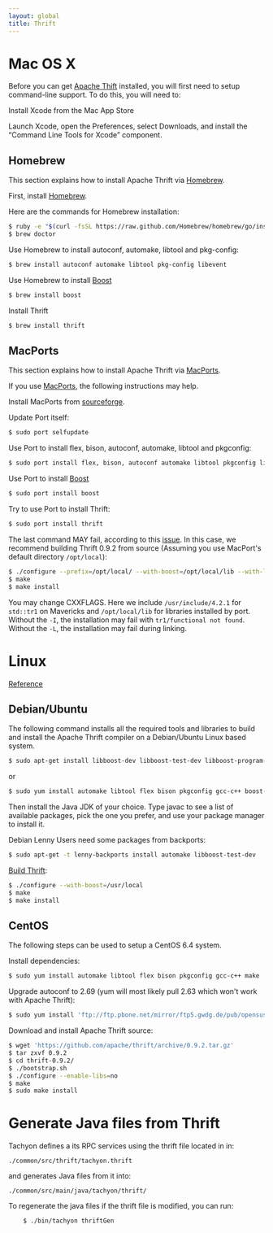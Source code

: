 ```yaml
---
layout: global
title: Thrift
---
```


# Mac OS X

Before you can get [Apache Thift](http://thrift.apache.org) installed, you will first need to setup
command-line support.  To do this, you will need to:

Install Xcode from the Mac App Store

Launch Xcode, open the Preferences, select Downloads, and install
    the “Command Line Tools for Xcode” component.

## Homebrew

This section explains how to install Apache Thrift via [Homebrew](http://brew.sh/).

First, install [Homebrew](http://brew.sh/).

Here are the commands for Homebrew installation:

```bash
$ ruby -e "$(curl -fsSL https://raw.github.com/Homebrew/homebrew/go/install)"
$ brew doctor
```

Use Homebrew to install autoconf, automake, libtool and pkg-config:

```bash
$ brew install autoconf automake libtool pkg-config libevent
```

Use Homebrew to install [Boost](http://www.boost.org/)

```bash
$ brew install boost
```

Install Thrift

```bash
$ brew install thrift
```

## MacPorts

This section explains how to install Apache Thrift via [MacPorts](http://macports.org).

If you use [MacPorts](http://macports.org), the following instructions may help.

Install MacPorts from [sourceforge](http://sourceforge.net/projects/macports/).

Update Port itself:

```bash
$ sudo port selfupdate
```

Use Port to install flex, bison, autoconf, automake, libtool and pkgconfig:

```bash
$ sudo port install flex, bison, autoconf automake libtool pkgconfig libevent
```

Use Port to install [Boost](http://www.boost.org/)

```bash
$ sudo port install boost
```

Try to use Port to install Thrift:

```bash
$ sudo port install thrift
```

The last command MAY fail, according to this [issue](https://trac.macports.org/ticket/41172). In
this case, we recommend building Thrift 0.9.2 from source (Assuming you use MacPort's default
directory `/opt/local`):

```bash
$ ./configure --prefix=/opt/local/ --with-boost=/opt/local/lib --with-libevent=/opt/local/lib CXXFLAGS="-I/usr/include/4.2.1 -L/opt/local/lib"
$ make
$ make install
```

You may change CXXFLAGS. Here we include `/usr/include/4.2.1` for `std::tr1` on Mavericks and
`/opt/local/lib` for libraries installed by port. Without the `-I`, the installation may fail with 
`tr1/functional not found`. Without the `-L`, the installation may fail during linking.

# Linux

[Reference](http://thrift.apache.org/docs/install/)

## Debian/Ubuntu

The following command installs all the required tools and libraries to
build and install the Apache Thrift compiler on a Debian/Ubuntu Linux
based system.

```bash
$ sudo apt-get install libboost-dev libboost-test-dev libboost-program-options-dev libevent-dev automake libtool flex bison pkg-config g++ libssl-dev ant python-dev
```

or

```bash
$ sudo yum install automake libtool flex bison pkgconfig gcc-c++ boost-devel libevent-devel zlib-devel python-devel ruby-devel ant python-dev
```

Then install the Java JDK of your choice. Type javac to see a list of available packages,
pick the one you prefer, and use your package manager to install it.

Debian Lenny Users need some packages from backports:

```bash
$ sudo apt-get -t lenny-backports install automake libboost-test-dev
```

[Build Thrift](http://thrift.apache.org/docs/BuildingFromSource):

```bash
$ ./configure --with-boost=/usr/local
$ make
$ make install
```

## CentOS

The following steps can be used to setup a CentOS 6.4 system.

Install dependencies:

```bash
$ sudo yum install automake libtool flex bison pkgconfig gcc-c++ make
```

Upgrade autoconf to 2.69 (yum will most likely pull 2.63 which won't work with Apache Thrift):

```bash
$ sudo yum install 'ftp://ftp.pbone.net/mirror/ftp5.gwdg.de/pub/opensuse/repositories/home:/monkeyiq:/centos6updates/CentOS_CentOS-6/noarch/autoconf-2.69-12.2.noarch.rpm'
```

Download and install Apache Thrift source:

```bash
$ wget 'https://github.com/apache/thrift/archive/0.9.2.tar.gz'
$ tar zxvf 0.9.2
$ cd thrift-0.9.2/
$ ./bootstrap.sh
$ ./configure --enable-libs=no
$ make
$ sudo make install
```

# Generate Java files from Thrift

Tachyon defines a its RPC services using the thrift file located in in:

    ./common/src/thrift/tachyon.thrift

and generates Java files from it into:

    ./common/src/main/java/tachyon/thrift/

To regenerate the java files if the thrift file is modified, you can run:

```bash
    $ ./bin/tachyon thriftGen
```
